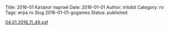 Title: 2016-01 Каталог партий
Date: 2016-01-01
Author: trilobit
Category: го
Tags: игра го
Slug 2016-01-01-gogames
Status: published


[04.01.2016_11_49.sgf](http://eidogo.com/#url:http://raw.githubusercontent.com/zztrilobit/zztrilobit.github.io/master/sgf/04.01.2016_11_49.sgf)

